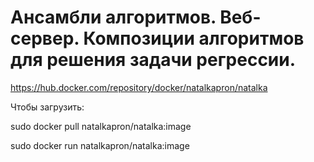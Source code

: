 # Ансамбли алгоритмов. Веб-сервер. Композиции алгоритмов для решения задачи регрессии.


https://hub.docker.com/repository/docker/natalkapron/natalka

Чтобы загрузить: 

sudo docker pull natalkapron/natalka:image

sudo docker run natalkapron/natalka:image
